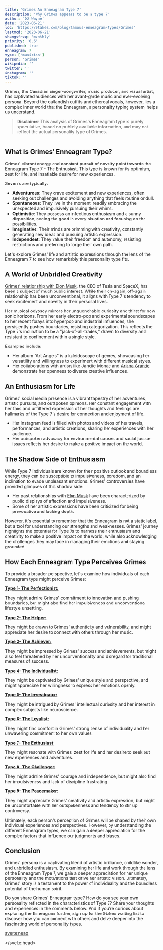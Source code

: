 ```yaml
---
title: 'Grimes An Enneagram Type 7'
description: 'Why Grimes appears to be a type 7'
author: 'DJ Wayne'
date: '2023-06-21'
loc: 'https://9takes.com/blog/famous-enneagram-types/Grimes'
lastmod: '2023-06-21'
changefreq: 'monthly'
priority: '0.6'
published: true
enneagram: 7
type: ['musician']
person: 'Grimes'
wikipedia: ''
twitter: ''
instagram: ''
tiktok: ''
---
```


<!-- // notes:  -->

<script>
	import  PopCard  from "../../../lib/components/atoms/PopCard.svelte";
</script>

<p class="firstLetter">Grimes, the Canadian singer-songwriter, music producer, and visual artist, has captivated audiences with her avant-garde music and ever-evolving persona. Beyond the outlandish outfits and ethereal vocals, however, lies a complex inner world that the Enneagram, a personality typing system, helps us understand.</p>

> **Disclaimer** This analysis of Grimes's Enneagram type is purely speculative, based on publicly available information, and may not reflect the actual personality type of Grimes.

<div
	style="display: flex;
    justify-content: center;
    margin: 1rem 0;
	"
>
	<PopCard
		image={`/types/7s/${'Grimes'}.webp`}
		showIcon={false}
		enneagramType=""
		displayText="Grimes"
		subtext=""
	/>
</div>

## What is Grimes' Enneagram Type?

Grimes' vibrant energy and constant pursuit of novelty point towards the Enneagram Type 7 - The Enthusiast. This type is known for its optimism, zest for life, and insatiable desire for new experiences.

Seven's are typically:

<ul>
<li><b>Adventurous</b>: They crave excitement and new experiences, often seeking out challenges and avoiding anything that feels routine or dull.
</li>
<li><b>Spontaneous</b>: They live in the moment, readily embracing the unexpected and impulsively pursuing their whims.
</li>
<li><b>Optimistic</b>: They possess an infectious enthusiasm and a sunny disposition, seeing the good in every situation and focusing on the possibilities.
</li>
<li><b>Imaginative</b>: Their minds are brimming with creativity, constantly generating new ideas and pursuing artistic expression.
</li>
<li><b>Independent</b>: They value their freedom and autonomy, resisting restrictions and preferring to forge their own path.
</li>
</ul>

Let's explore Grimes' life and artistic expressions through the lens of the Enneagram 7 to see how remarkably this personality type fits.

## A World of Unbridled Creativity

<a class="external-link" target="_blank" rel="noopener noreferrer" href="https://www.usmagazine.com/celebrity-news/pictures/elon-musk-and-grimes-relationship-timeline/">Grimes’ relationship with Elon Musk</a>, the CEO of Tesla and SpaceX, has been a subject of much public interest. While their on-again, off-again relationship has been unconventional, it aligns with Type 7's tendency to seek excitement and novelty in their personal lives.

Her musical odyssey mirrors her unquenchable curiosity and thirst for new sonic horizons. From her early electro-pop and experimental soundscapes to her recent forays into hyperpop and industrial influences, she persistently pushes boundaries, resisting categorization. This reflects the Type 7's inclination to be a "jack-of-all-trades," drawn to diversity and resistant to confinement within a single style.

Examples include:

- Her album "Art Angels" is a kaleidoscope of genres, showcasing her versatility and willingness to experiment with different musical styles.
- Her collaborations with artists like Janelle Monae and <a href="/blog/famous-enneagram-types/Ariana-Grande">Ariana Grande</a> demonstrate her openness to diverse creative influences.

## An Enthusiasm for Life

Grimes' social media presence is a vibrant tapestry of her adventures, artistic pursuits, and outspoken opinions. Her constant engagement with her fans and unfiltered expression of her thoughts and feelings are hallmarks of the Type 7's desire for connection and enjoyment of life.

- Her Instagram feed is filled with photos and videos of her travels, performances, and artistic creations, sharing her experiences with her audience.
- Her outspoken advocacy for environmental causes and social justice issues reflects her desire to make a positive impact on the world.

## The Shadow Side of Enthusiasm

While Type 7 individuals are known for their positive outlook and boundless energy, they can be susceptible to impulsiveness, boredom, and an inclination to evade unpleasant emotions. Grimes' controversies have provided glimpses of this shadow side:

- Her past relationships with <a href="/blog/famous-enneagram-types/Elon-Musk">Elon Musk</a> have been characterized by public displays of affection and impulsiveness.
- Some of her artistic expressions have been criticized for being provocative and lacking depth.

However, it's essential to remember that the Enneagram is not a static label, but a tool for understanding our strengths and weaknesses. Grimes' journey highlights the potential for Type 7s to harness their enthusiasm and creativity to make a positive impact on the world, while also acknowledging the challenges they may face in managing their emotions and staying grounded.

## How Each Enneagram Type Perceives Grimes

To provide a broader perspective, let's examine how individuals of each Enneagram type might perceive Grimes:

<article>
	<a href="/blog/enneagram/enneagram-type-1"><b>Type 1- The Perfectionist:</b></a>
  <p>They might admire Grimes' commitment to innovation and pushing boundaries, but might also find her impulsiveness and unconventional lifestyle unsettling.</p>
</article>
<article>
	<a href="/blog/enneagram/enneagram-type-2"><b>Type 2- The Helper:</b></a>
  <p>They might be drawn to Grimes' authenticity and vulnerability, and might appreciate her desire to connect with others through her music.</p>
</article>
<article>
	<a href="/blog/enneagram/enneagram-type-3"><b>Type 3- The Achiever:</b></a>
  <p>They might be impressed by Grimes' success and achievements, but might also feel threatened by her unconventionality and disregard for traditional measures of success.</p>
</article>
<article>
	<a href="/blog/enneagram/enneagram-type-4"><b>Type 4- The Individualist:</b></a>
  <p>They might be captivated by Grimes' unique style and perspective, and might appreciate her willingness to express her emotions openly.</p>
</article>
<article>
	<a href="/blog/enneagram/enneagram-type-5"><b>Type 5- The Investigator:</b></a>
  <p>They might be intrigued by Grimes' intellectual curiosity and her interest in complex subjects like neuroscience.</p>
</article>
<article>
	<a href="/blog/enneagram/enneagram-type-6"><b>Type 6- The Loyalist:</b></a>
  <p>They might find comfort in Grimes' strong sense of individuality and her unwavering commitment to her own values.</p>
</article>
<article>
	<a href="/blog/enneagram/enneagram-type-7"><b>Type 7- The Enthusiast:</b></a>
  <p>They might resonate with Grimes' zest for life and her desire to seek out new experiences and adventures.</p>
</article>
<article>
	<a href="/blog/enneagram/enneagram-type-8"><b>Type 8- The Challenger:</b></a>
  <p>They might admire Grimes' courage and independence, but might also find her impulsiveness and lack of discipline frustrating.</p>
</article>
<article>
	<a href="/blog/enneagram/enneagram-type-9"><b>Type 9- The Peacemaker:</b></a>
  <p>They might appreciate Grimes' creativity and artistic expression, but might be uncomfortable with her outspokenness and tendency to stir up controversy.</p>
</article>

Ultimately, each person's perception of Grimes will be shaped by their own individual experiences and perspectives. However, by understanding the different Enneagram types, we can gain a deeper appreciation for the complex factors that influence our judgments and biases.

## Conclusion

Grimes' persona is a captivating blend of artistic brilliance, childlike wonder, and unbridled enthusiasm. By examining her life and work through the lens of the Enneagram Type 7, we gain a deeper appreciation for her unique personality and the motivations that drive her artistic vision. Ultimately, Grimes' story is a testament to the power of individuality and the boundless potential of the human spirit.

Do you share Grimes' Enneagram type? How do you see your own personality reflected in the characteristics of Type 7? Share your thoughts and experiences in the comments below. And if you're curious about exploring the Enneagram further, sign up for the 9takes waiting list to discover how you can connect with others and delve deeper into the fascinating world of personality types.

<svelte:head>

<script type="application/ld+json">
{
  "@context": "http://schema.org",
  "@graph": [
    {
      "@type": "Article",
      "articleBody": "This article explores Grimes, the Canadian singer-songwriter, and her dynamic persona, speculatively analyzing her as an Enneagram Type 7. The article discusses her adventurous and spontaneous nature, her optimistic and imaginative outlook, and her independence, which are characteristic of Type 7s. It delves into her music career, relationship with Elon Musk, and social media presence, providing insights into how these aspects of her life reflect a Type 7 personality.",
      "creator" : ["DJ Wayne"],
      "author": {
        "@type": "Person",
        "name": "DJ Wayne",
        "sameAs": ["https://www.instagram.com/djwayne3/", "https://www.youtube.com/@djwayne3", "https://www.linkedin.com/in/davidtwayne/", "https://twitter.com/djwayne3"
        ]
      },
      "dateModified": {
        "@type": "Date",
        "@value": "2023-12-07"
      },
      "datePublished": {
        "@type": "Date",
        "@value": "2023-12-07"
      },
      "description": "This blog post examines why Grimes might be an Enneagram Type 7, focusing on her personality traits, artistic expression, and the unique way she embodies the characteristics of a Type 7.",
      "headline": "Grimes An Enneagram Type 7",
      "image": {
        "@type": "ImageObject",
        "height": 900,
        "url": "https://9takes.com/types/7s/Grimes.webp",
        "width": 900
      },
      "mainEntityOfPage": {
        "@id": "https://9takes.com/blog/famous-enneagram-types/Grimes",
        "@type": "WebPage"
      },
      "mentions": {
        "@type": "Person",
        "name": "Grimes",
        "sameAs": ["https://en.wikipedia.org/wiki/Grimes_(musician)", "https://www.instagram.com/grimes", "https://www.youtube.com/@grimes", "https://www.tiktok.com/@grimes"]
      },
      "publisher": {
        "@type": "Organization",
        "sameAs": ["https://www.instagram.com/9takesdotcom/", "https://twitter.com/9takesdotcom"],
        "logo": {
          "@type": "ImageObject",
          "url": "https://9takes.com/brand/darkRubix.png"
        },
        "name": "9takes"
      }
    },
    {
      "@type": "FAQPage",
      "mainEntity": [
        {
          "@type": "Question",
          "acceptedAnswer": {
            "@type": "Answer",
            "text": "Grimes exhibits characteristics often associated with Enneagram Type 7, such as her love for adventure, creativity, and independence. Her vibrant energy and pursuit of novelty in her music and personal life reflect the typical optimism and desire for new experiences of a Type 7."
          },
          "name": "Why is Grimes considered an Enneagram Type 7?"
        },
        {
          "@type": "Question",
          "acceptedAnswer": {
            "@type": "Answer",
            "text": "Grimes' musical evolution and collaborations, her relationship with Elon Musk, and her active social media presence showcase her dynamic and multifaceted personality, aligning with the traits of an Enneagram Type 7."
          },
          "name": "What aspects of Grimes' life reflect her Type 7 characteristics?"
        },
        {
          "@type": "Question",
          "acceptedAnswer": {
            "@type": "Answer",
            "text": "Grimes is known for her eclectic and experimental music style, as well as her unique fashion sense. She is considered creative, independent, and always in pursuit of new artistic expressions, which are qualities often associated with Type 7 personalities."
          },
          "name": "What is Grimes' personality like?"
        },
        {
          "@type": "Question",
          "acceptedAnswer": {
            "@type": "Answer",
            "text": "Grimes is speculated to be an Enneagram Type 7, known as The Enthusiast. This type is characterized by a zest for life, a desire for new experiences, and a creative and optimistic outlook. Note that this is a speculative analysis based on her public persona."
          },
          "name": "What is Grimes' Enneagram type?"
        }
      ]
    }
  ]
}

</script>

</svelte:head>

<style lang="scss"></style>
